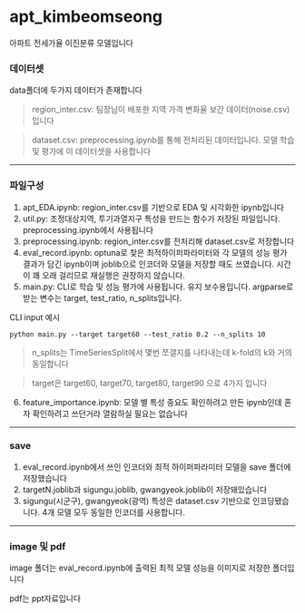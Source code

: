 # apt_kimbeomseong
아파트 전세가율 이진분류 모델입니다

### 데이터셋
data폴더에 두가지 데이터가 존재합니다

> region_inter.csv: 팀장님이 배포한 지역 가격 변화율 보간 데이터(noise.csv)입니다

> dataset.csv: preprocessing.ipynb를 통해 전처리된 데이터입니다. 모델 학습 및 평가에 이 데이터셋을 사용합니다

---

### 파일구성
1. apt_EDA.ipynb: region_inter.csv를 기반으로 EDA 및 시각화한 ipynb입니다
2. util.py: 조정대상지역, 투기과열지구 특성을 만드는 함수가 저장된 파일입니다. preprocessing.ipynb에서 사용됩니다
3. preprocessing.ipynb: region_inter.csv를 전처리해 dataset.csv로 저장합니다
4. eval_record.ipynb: optuna로 찾은 최적하이퍼파라미터와 각 모델의 성능 평가 결과가 담긴 ipynb이며 joblib으로 인코더와 모델을 저장할 때도 쓰였습니다. 시간이 꽤 오래 걸리므로 재실행은 권장하지 않습니다.
5. main.py: CLI로 학습 및 성능 평가에 사용됩니다. 유지 보수용입니다. argparse로 받는 변수는 target, test_ratio, n_splits입니다.

CLI input 예시

  ```
  python main.py --target target60 --test_ratio 0.2 --n_splits 10
  ```
> n_splits는 TimeSeriesSplit에서 몇번 쪼갤지를 나타내는데 k-fold의 k와 거의 동일합니다

> target은 target60, target70, target80, target90 으로 4가지 입니다
   
6. feature_importance.ipynb: 모델 별 특성 중요도 확인하려고 만든 ipynb인데 혼자 확인하려고 쓰던거라 열람하실 필요는 없습니다

---
### save
1. eval_record.ipynb에서 쓰인 인코더와 최적 하이퍼파라미터 모델을 save 폴더에 저장했습니다
2. targetN.joblib과 sigungu.joblib, gwangyeok.joblib이 저장돼있습니다
3. sigungu(시군구), gwangyeok(광역) 특성은 dataset.csv 기반으로 인코딩됐습니다. 4개 모델 모두 동일한 인코더를 사용합니다.
---
### image 및 pdf
image 폴더는 eval_record.ipynb에 출력된 최적 모델 성능을 이미지로 저장한 폴더입니다

pdf는 ppt자료입니다
